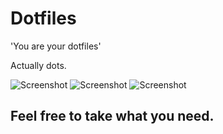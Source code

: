 # Dotfiles

'You are your dotfiles'

Actually dots.

![Screenshot](https://i.imgur.com/ujhrXu4.png)
![Screenshot](https://i.imgur.com/TRMMk7H.png)
![Screenshot](https://i.imgur.com/vr5vtff.png)


## Feel free to take what you need.

